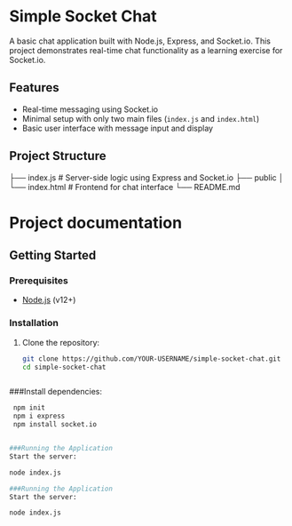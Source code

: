 # Simple Socket Chat

A basic chat application built with Node.js, Express, and Socket.io. This project demonstrates real-time chat functionality as a learning exercise for Socket.io.

## Features

- Real-time messaging using Socket.io
- Minimal setup with only two main files (`index.js` and `index.html`)
- Basic user interface with message input and display

## Project Structure

├── index.js # Server-side logic using Express and Socket.io ├── public │ └── index.html # Frontend for chat interface └── README.md

# Project documentation

## Getting Started

### Prerequisites

- [Node.js](https://nodejs.org/) (v12+)

### Installation

1. Clone the repository:
   ```bash
   git clone https://github.com/YOUR-USERNAME/simple-socket-chat.git
   cd simple-socket-chat

   

###Install dependencies:
   ```bash
    npm init
    npm i express
    npm install socket.io


###Running the Application
Start the server:

node index.js

###Running the Application
Start the server:

node index.js











